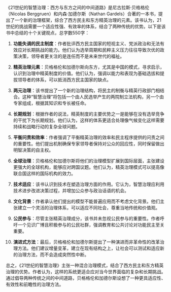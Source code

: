 《21世纪的智慧治理：西方与东方之间的中间道路》是尼古拉斯·贝格格伦（Nicolas Berggruen）和内森·加德尔斯（Nathan Gardels）合著的一本书，提出了一个新的治理框架，综合了西方民主和东方精英治理的元素。该书认为，21世纪的挑战需要一个适应性强、有效率的体系，结合了两种传统的优势。以下是该书中总结的十个关键观点，总字数550字：

1. **功能失调的民主制度**：作者批评西方民主国家的短视主义、党派政治和无法有效应对长期挑战的能力。他们认为选举周期和民粹主义压力往往导致次优的政策决策，领导者更关注的是连任而不是未来世代的福祉。

2. **精英治理元素**：贝格格伦和加德尔斯向东方，尤其是中国的模式，寻求启示，认识到治理中精英制度的价值。他们认为，强调以能力和表现为基础选拔和提拔领导者的体系，可以抵消西方民主国家的缺点。

3. **两元治理**：该书提出了一个新的治理结构，将民主的制衡与精英行政部门相结合。这种“智慧治理”将包括一个由人民选举产生的两院制立法机构，另一个由专家组成，根据其知识和专长被任命。

4. **长期规划**：根据作者的说法，精英制度的主要优势之一是能够在没有选举竞争的干扰下为长期规划。他们认为，这样的体系更适合处理像气候变化这样需要持续和战略行动的复杂全球问题。

5. **平衡问责和效率**：作者强调了平衡精英治理的效率和民主程序提供的问责之间的重要性。他们提出机制确保专家领导者保持对公众的回应性，同时保留做出明智决策的自主权。

6. **全球治理**：贝格格伦和加德尔斯将他们的治理模型扩展到国际层面，主张建设更强大的全球机构，能够应对跨国议题。他们认为，精英治理模式可以提高像联合国这样的国际机构的效力。

7. **技术适应**：该书认识到技术在塑造治理方面的作用。它认为，智慧治理应利用技术进步改进决策过程，并增加公众参与政治话语的机会。

8. **文化背景**：作者承认他们提出的模型不能普遍应用而不考虑文化背景。他们主张建立一个灵活的治理体系，可以适应不同社会，尊重当地传统和价值观。

9. **公民参与**：尽管主张精英治理成分，该书并未忽视公民参与的重要性。作者呼吁一个见识广博且积极参与的公民社群，强调教育和公共讨论对功能民主至关重要。

10. **演进式方法**：最后，贝格格伦和加德尔斯提出了一种演进而非革命性的改革治理方法。他们建议增量变革，建立在现有结构之上，让社会可以测试和适应新的治理方法，而不会造成突然性中断。

总之，《21世纪的智慧治理》主张一种混合治理模式，结合了西方民主和东方精英治理的优势。作者认为，这样的系统更适合应对当今世界面临的复杂和长期挑战。通过倡导两种传统之间的中间道路，贝格格伦和加德尔斯设想了一种更具适应性、有效性和前瞻性的治理方法。